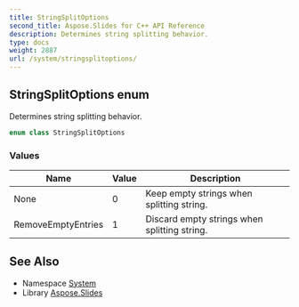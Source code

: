 ```yaml
---
title: StringSplitOptions
second_title: Aspose.Slides for C++ API Reference
description: Determines string splitting behavior.
type: docs
weight: 2887
url: /system/stringsplitoptions/
---
```

## StringSplitOptions enum


Determines string splitting behavior.

```cpp
enum class StringSplitOptions
```

### Values

| Name | Value | Description |
| --- | --- | --- |
| None | 0 | Keep empty strings when splitting string. |
| RemoveEmptyEntries | 1 | Discard empty strings when splitting string. |

## See Also

* Namespace [System](../)
* Library [Aspose.Slides](../../)
